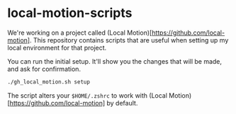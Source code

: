 # local-motion-scripts

We're working on a project called (Local Motion)[https://github.com/local-motion]. This repository
contains scripts that are useful when setting up my local environment for that project.

You can run the initial setup. It'll show you the changes that will be made, and ask for 
confirmation.
```bash
./gh_local_motion.sh setup
```

The script alters your `$HOME/.zshrc` to work with (Local Motion)[https://github.com/local-motion] by default.